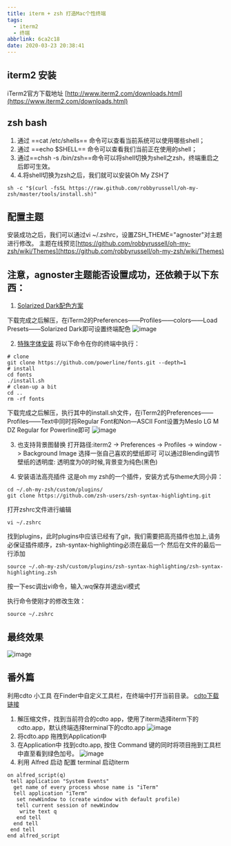 ```yaml
---
title: iterm + zsh 打造Mac个性终端
tags:
  - iterm2
  - 终端
abbrlink: 6ca2c18
date: 2020-03-23 20:38:41
---
```

## iterm2 安装
iTerm2官方下载地址 [http://www.iterm2.com/downloads.html](https://www.iterm2.com/downloads.html)

## zsh bash

1. 通过 ==cat /etc/shells== 命令可以查看当前系统可以使用哪些shell；
2. 通过 ==echo $SHELL== 命令可以查看我们当前正在使用的shell；
3. 通过==chsh -s /bin/zsh==命令可以将shell切换为shell之zsh，终端重启之后即可生效。
4. 4.将shell切换为zsh之后，我们就可以安装Oh My ZSH了
```
sh -c "$(curl -fsSL https://raw.github.com/robbyrussell/oh-my-zsh/master/tools/install.sh)"
```

## 配置主题
安装成功之后，我们可以通过vi ~/.zshrc，设置ZSH_THEME="agnoster"对主题进行修改。
主题在线预览[https://github.com/robbyrussell/oh-my-zsh/wiki/Themes](https://github.com/robbyrussell/oh-my-zsh/wiki/Themes)

## 注意，agnoster主题能否设置成功，还依赖于以下东西：

1. [Solarized Dark配色方案](http://ethanschoonover.com/solarized)

下载完成之后解压，在iTerm2的Preferences——Profiles——colors——Load Presets——Solarized Dark即可设置终端配色
![image](https://note.youdao.com/yws/public/resource/80719707d48b241ad1ae34ab7e29ff67/xmlnote/E46041C9B1D646C9A24B10173C9868D8/5293)

2. [特殊字体安装](https://github.com/powerline/fonts)
将以下命令在你的终端中执行：
```
# clone
git clone https://github.com/powerline/fonts.git --depth=1
# install
cd fonts
./install.sh
# clean-up a bit
cd ..
rm -rf fonts

```

下载完成之后解压，执行其中的install.sh文件，在iTerm2的Preferences——Profiles——Text中同时将Regular Font和Non—ASCII Font设置为Meslo LG M DZ Regular for Powerline即可
![image](https://note.youdao.com/yws/public/resource/80719707d48b241ad1ae34ab7e29ff67/xmlnote/DB05875C2B49454E9EB3AB93DBF4794E/5295)

3. 也支持背景图替换
打开路径:iterm2 -> Preferences -> Profiles -> window -> Background Image
选择一张自己喜欢的壁纸即可
可以通过Blending调节壁纸的透明度: 透明度为0的时候,背景变为纯色(黑色)

4. 安装语法高亮插件
这是oh my zsh的一个插件，安装方式与theme大同小异：
```
cd ~/.oh-my-zsh/custom/plugins/
git clone https://github.com/zsh-users/zsh-syntax-highlighting.git
```
打开zshrc文件进行编辑
```
vi ~/.zshrc
```
找到plugins，此时plugins中应该已经有了git，我们需要把高亮插件也加上,请务必保证插件顺序，zsh-syntax-highlighting必须在最后一个
然后在文件的最后一行添加
```
source ~/.oh-my-zsh/custom/plugins/zsh-syntax-highlighting/zsh-syntax-highlighting.zsh
```
按一下esc调出vi命令，输入:wq保存并退出vi模式

执行命令使刚才的修改生效：
```
source ~/.zshrc
```

## 最终效果
![image](https://note.youdao.com/yws/public/resource/80719707d48b241ad1ae34ab7e29ff67/xmlnote/3566337D36E749DCB38C6100460D0311/5321)
## 番外篇
利用cdto 小工具 在Finder中自定义工具栏，在终端中打开当前目录。
[cdto下载链接](https://github.com/jbtule/cdto)

1. 解压缩文件，找到当前符合的cdto app，使用了iterm选择iterm下的cdto.app，默认终端选择terminal下的cdto.app
![image](https://note.youdao.com/yws/public/resource/80719707d48b241ad1ae34ab7e29ff67/xmlnote/E37BF972597C4F2B8A84470A8DFD8C6D/5319)
2. 将cdto.app 拖拽到Application中
3. 在Application中 找到cdto.app, 按住 Command 键的同时将项目拖到工具栏中直至看到绿色加号。
![image](https://note.youdao.com/yws/public/resource/80719707d48b241ad1ae34ab7e29ff67/xmlnote/67A4506410A2441E8D2960D78D0D2C9C/5337)
4. 利用 Alfred 启动 配置  terminal 启动iterm 
```
on alfred_script(q)
 tell application "System Events"
  get name of every process whose name is "iTerm"
  tell application "iTerm"
   set newWindow to (create window with default profile)
   tell current session of newWindow
    write text q
   end tell
  end tell
 end tell
end alfred_script

```